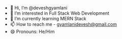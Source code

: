 - 👋 Hi, I’m @deveshgyamlani
- 👀 I’m interested in Full Stack Web Development
- 🌱 I’m currently learning MERN Stack
- 📫 How to reach me - gyamlanidevesh@gmail.com
- 😄 Pronouns: He/Him

<!---
deveshgyamlani/deveshgyamlani is a ✨ special ✨ repository because its `README.md` (this file) appears on your GitHub profile.
You can click the Preview link to take a look at your changes.
--->
